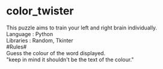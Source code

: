# color_twister
This puzzle aims to train your left and right brain individually.<br>
Language : Python<br>
Libraries : Random, Tkinter<br>
#Rules# <br>
Guess the colour of the word displayed.<br>
"keep in mind it shouldn't be the text of the colour."<br>
